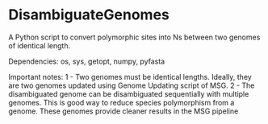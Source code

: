 # DisambiguateGenomes
A Python script to convert polymorphic sites into Ns between two genomes of identical length. 

Dependencies: os, sys, getopt, numpy, pyfasta

Important notes: 
1 - Two genomes must be identical lengths. Ideally, they are two genomes updated using Genome Updating script of MSG.
2 - The disambiguated genome can be disambiguated sequentially with multiple genomes. This is good way to reduce species polymorphism from a genome. These genomes provide cleaner results in the MSG pipeline
